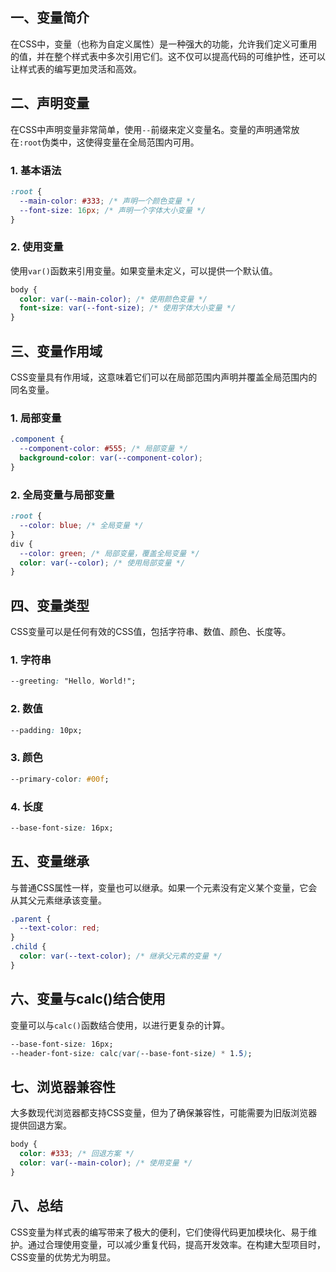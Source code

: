 
## 一、变量简介
在CSS中，变量（也称为自定义属性）是一种强大的功能，允许我们定义可重用的值，并在整个样式表中多次引用它们。这不仅可以提高代码的可维护性，还可以让样式表的编写更加灵活和高效。
## 二、声明变量
在CSS中声明变量非常简单，使用`--`前缀来定义变量名。变量的声明通常放在`:root`伪类中，这使得变量在全局范围内可用。
### 1. 基本语法
```css
:root {
  --main-color: #333; /* 声明一个颜色变量 */
  --font-size: 16px; /* 声明一个字体大小变量 */
}
```
### 2. 使用变量
使用`var()`函数来引用变量。如果变量未定义，可以提供一个默认值。
```css
body {
  color: var(--main-color); /* 使用颜色变量 */
  font-size: var(--font-size); /* 使用字体大小变量 */
}
```
## 三、变量作用域
CSS变量具有作用域，这意味着它们可以在局部范围内声明并覆盖全局范围内的同名变量。
### 1. 局部变量
```css
.component {
  --component-color: #555; /* 局部变量 */
  background-color: var(--component-color);
}
```
### 2. 全局变量与局部变量
```css
:root {
  --color: blue; /* 全局变量 */
}
div {
  --color: green; /* 局部变量，覆盖全局变量 */
  color: var(--color); /* 使用局部变量 */
}
```
## 四、变量类型
CSS变量可以是任何有效的CSS值，包括字符串、数值、颜色、长度等。
### 1. 字符串
```css
--greeting: "Hello, World!";
```
### 2. 数值
```css
--padding: 10px;
```
### 3. 颜色
```css
--primary-color: #00f;
```
### 4. 长度
```css
--base-font-size: 16px;
```
## 五、变量继承
与普通CSS属性一样，变量也可以继承。如果一个元素没有定义某个变量，它会从其父元素继承该变量。
```css
.parent {
  --text-color: red;
}
.child {
  color: var(--text-color); /* 继承父元素的变量 */
}
```
## 六、变量与calc()结合使用
变量可以与`calc()`函数结合使用，以进行更复杂的计算。
```css
--base-font-size: 16px;
--header-font-size: calc(var(--base-font-size) * 1.5);
```
## 七、浏览器兼容性
大多数现代浏览器都支持CSS变量，但为了确保兼容性，可能需要为旧版浏览器提供回退方案。
```css
body {
  color: #333; /* 回退方案 */
  color: var(--main-color); /* 使用变量 */
}
```
## 八、总结
CSS变量为样式表的编写带来了极大的便利，它们使得代码更加模块化、易于维护。通过合理使用变量，可以减少重复代码，提高开发效率。在构建大型项目时，CSS变量的优势尤为明显。
